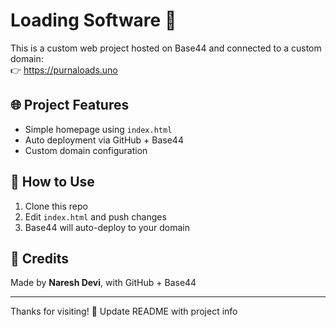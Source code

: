# Loading Software 🚀  
This is a custom web project hosted on Base44 and connected to a custom domain:  
👉 https://purnaloads.uno

## 🌐 Project Features
- Simple homepage using `index.html`
- Auto deployment via GitHub + Base44
- Custom domain configuration

## 📁 How to Use
1. Clone this repo  
2. Edit `index.html` and push changes  
3. Base44 will auto-deploy to your domain

## 💬 Credits
Made by **Naresh Devi**, with GitHub + Base44

---

Thanks for visiting! 🙏
Update README with project info
